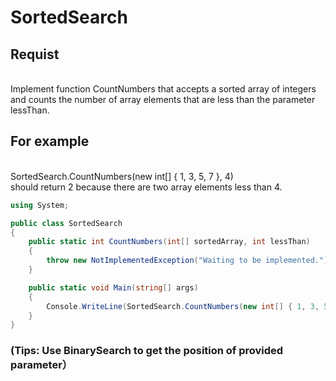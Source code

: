 # SortedSearch

## Requist
<br/>
Implement function CountNumbers that accepts a sorted array of integers 
<br/>
and counts the number of array elements that are less than the parameter lessThan.


## For example
<br/>
SortedSearch.CountNumbers(new int[] { 1, 3, 5, 7 }, 4) 
<br/>
should return 2 because there are two array elements less than 4.

```C#
using System;

public class SortedSearch
{
    public static int CountNumbers(int[] sortedArray, int lessThan)
    {
        throw new NotImplementedException("Waiting to be implemented.");
    }

    public static void Main(string[] args)
    {
        Console.WriteLine(SortedSearch.CountNumbers(new int[] { 1, 3, 5, 7 }, 4));
    }
}

```

### (Tips: Use BinarySearch to get the position of provided parameter）
